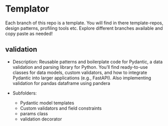 # Templator
Each branch of this repo is a template.
You will find in there template-repos, design patterns, profiling tools etc.
Explore different branches available and copy paste as needed!

## validation
- Description:
   Reusable patterns and boilerplate code for Pydantic, a data validation and parsing library for Python. 
   You’ll find ready-to-use classes for data models, custom validators, and how to integrate Pydantic into larger applications (e.g., FastAPI).
   Also implementing validation for pandas dataframe using pandera

- Subfolders:
   - Pydantic model templates
   - Custom validators and field constraints
   - params class
   - validation decorator
